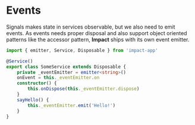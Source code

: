 # Events

Signals makes state in services observable, but we also need to emit events. As events needs proper disposal and also support object oriented patterns like the accessor pattern, **Impact** ships with its own event emitter.

```ts
import { emitter, Service, Disposable } from 'impact-app'

@Service()
export class SomeService extends Disposable {
    private _eventEmitter = emitter<string>()
    onEvent = this._eventEmitter.on
    constructor() {
        this.onDispose(this._eventEmitter.dispose)
    }
    sayHello() {
        this._eventEmitter.emit('Hello!')
    }
}
```